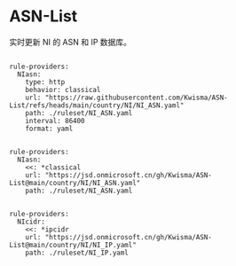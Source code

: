 
# ASN-List

实时更新 NI 的 ASN 和 IP 数据库。

<pre><code class="language-javascript">
rule-providers:
  NIasn:
    type: http
    behavior: classical
    url: "https://raw.githubusercontent.com/Kwisma/ASN-List/refs/heads/main/country/NI/NI_ASN.yaml"
    path: ./ruleset/NI_ASN.yaml
    interval: 86400
    format: yaml
</code></pre>

<pre><code class="language-javascript">
rule-providers:
  NIasn:
    <<: *classical
    url: "https://jsd.onmicrosoft.cn/gh/Kwisma/ASN-List@main/country/NI/NI_ASN.yaml"
    path: ./ruleset/NI_ASN.yaml
</code></pre>

<pre><code class="language-javascript">
rule-providers:
  NIcidr:
    <<: *ipcidr
    url: "https://jsd.onmicrosoft.cn/gh/Kwisma/ASN-List@main/country/NI/NI_IP.yaml"
    path: ./ruleset/NI_IP.yaml
</code></pre>